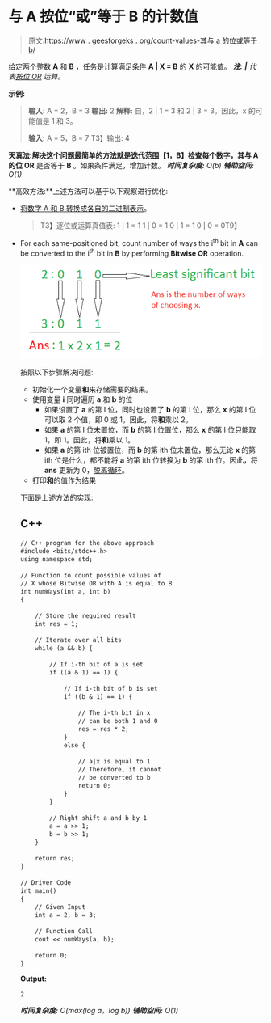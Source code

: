 # 与 A 按位“或”等于 B 的计数值

> 原文:[https://www . geesforgeks . org/count-values-其与 a 的位或等于 b/](https://www.geeksforgeeks.org/count-values-whose-bitwise-or-with-a-is-equal-to-b/)

给定两个整数 **A** 和 **B** ，任务是计算满足条件 **A | X = B** 的 **X** 的可能值。
***注:** **|** 代表[按位 OR](https://www.geeksforgeeks.org/bitwise-operators-in-c-cpp/) 运算。*

**示例:**

> **输入:** A = 2，B = 3
> **输出:** 2
> **解释:**
> 自，2 | 1 = 3 和 2 | 3 = 3。因此，x 的可能值是 1 和 3。
> 
> **输入:** A = 5，B = 7
> T3】输出: 4

**天真法:**解决这个问题最简单的方法就是[迭代范围](https://www.geeksforgeeks.org/loops-in-c-and-cpp/)**【1，B】**检查每个数字，其与 **A** 的**位 OR** 是否等于 **B** 。如果条件满足，增加计数。
***时间复杂度:** O(b)*
***辅助空间:** O(1)*

**高效方法:**上述方法可以基于以下观察进行优化:

*   [将数字 A 和 B 转换成各自的二进制表示](https://www.geeksforgeeks.org/program-decimal-binary-conversion/)。

    > T3】逐位或运算真值表:
    > 1 | 1 = 1
    > 1 | 0 = 1
    > 0 | 1 = 1
    > 0 | 0 = 0T9】

*   For each same-positioned bit, count number of ways the i<sup>th</sup> bit in **A** can be converted to the i<sup>th</sup> bit in **B** by performing **Bitwise OR** operation.

    ![](img/9921dea9e786bdb865ece7f516f4d26e.png)

    按照以下步骤解决问题:

    *   初始化一个变量**和**来存储需要的结果。
    *   使用变量 **i** 同时遍历 **a** 和 **b** 的位
        *   如果设置了 **a** 的第 I 位，同时也设置了 **b** 的第 I 位，那么 **x** 的第 I 位可以取 2 个值，即 0 或 1。因此，将**和**乘以 2。
        *   如果 **a** 的第 I 位未置位，而 **b** 的第 I 位置位，那么 **x** 的第 I 位只能取 1，即 1。因此，将**和**乘以 1。
        *   如果 **a** 的第 ith 位被置位，而 **b** 的第 ith 位未置位，那么无论 **x** 的第 ith 位是什么，都不能将 **a** 的第 ith 位转换为 **b** 的第 ith 位。因此，将 **ans** 更新为 0，[脱离循环](https://www.geeksforgeeks.org/break-statement-cc/)。
    *   打印**和**的值作为结果

    下面是上述方法的实现:

    ## C++

    ```
    // C++ program for the above approach
    #include <bits/stdc++.h>
    using namespace std;

    // Function to count possible values of
    // X whose Bitwise OR with A is equal to B
    int numWays(int a, int b)
    {

        // Store the required result
        int res = 1;

        // Iterate over all bits
        while (a && b) {

            // If i-th bit of a is set
            if ((a & 1) == 1) {

                // If i-th bit of b is set
                if ((b & 1) == 1) {

                    // The i-th bit in x
                    // can be both 1 and 0
                    res = res * 2;
                }
                else {

                    // a|x is equal to 1
                    // Therefore, it cannot
                    // be converted to b
                    return 0;
                }
            }

            // Right shift a and b by 1
            a = a >> 1;
            b = b >> 1;
        }

        return res;
    }

    // Driver Code
    int main()
    {
        // Given Input
        int a = 2, b = 3;

        // Function Call
        cout << numWays(a, b);

        return 0;
    }
    ```

    **Output:**

    ```
    2

    ```

    ***时间复杂度:** O(max(log a，log b))*
    ***辅助空间:** O(1)*